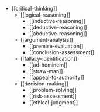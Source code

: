 - [[critical-thinking]]
  - [[logical-reasoning]]
    - [[inductive-reasoning]]
    - [[deductive-reasoning]]
    - [[abductive-reasoning]]
  - [[argument-analysis]]
    - [[premise-evaluation]]
    - [[conclusion-assessment]]
  - [[fallacy-identification]]
    - [[ad-hominem]]
    - [[straw-man]]
    - [[appeal-to-authority]]
  - [[decision-making]]
    - [[problem-solving]]
    - [[risk-assessment]]
    - [[ethical-judgment]]
